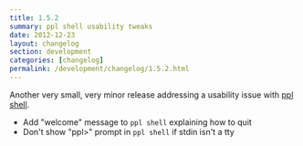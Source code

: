 ```yaml
---
title: 1.5.2
summary: ppl shell usability tweaks
date: 2012-12-23
layout: changelog
section: development
categories: [changelog]
permalink: /development/changelog/1.5.2.html
---
```


Another very small, very minor release addressing a usability issue with [ppl
shell](/documentation/commands/shell).

* Add "welcome" message to `ppl shell` explaining how to quit
* Don't show "ppl>" prompt in `ppl shell` if stdin isn't a tty
